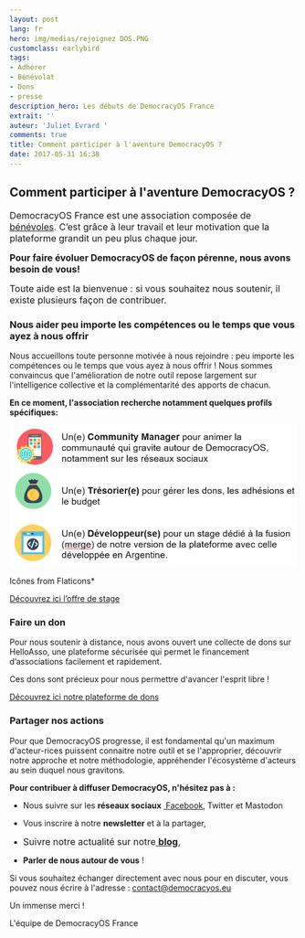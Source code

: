 ```yaml
---
layout: post
lang: fr
hero: img/medias/rejoignez DOS.PNG
customclass: earlybird
tags:
- Adhérer
- Bénévolat
- Dons
- presse
description_hero: Les débuts de DemocracyOS France
extrait: ''
auteur: 'Juliet Evrard '
comments: true
title: Comment participer à l'aventure DemocracyOS ?
date: 2017-05-31 16:38
---
```



## Comment participer à l'aventure DemocracyOS ?

<span style="font-size: 1rem;">DemocracyOS France est une association composée de<a href="http://democracyos.eu/a-propos/"> bénévoles</a>. C’est grâce à leur travail et leur motivation que la plateforme grandit un peu plus chaque jour.&nbsp; <br></span>

<span style="font-size: 1rem;"><b>Pour faire évoluer DemocracyOS de façon pérenne, nous avons besoin de vous!&nbsp;</b> <br></span>

<span style="font-size: 1rem;">Toute aide est la bienvenue : si vous souhaitez nous soutenir, il existe plusieurs façon de contribuer. <br></span>

### Nous aider peu importe les compétences ou le temps que vous ayez à nous offrir

Nous accueillons toute personne motivée à nous rejoindre : peu importe les compétences ou le temps que vous ayez à nous offrir ! Nous sommes convaincus que l'amélioration de notre outil repose largement sur l'intelligence collective et la complémentarité des apports de chacun.

**En ce moment, l'association recherche notamment quelques profils spécifiques:**

![](img/medias/Visu%20Article.PNG)

Icônes from Flaticons*

[Découvrez ici l’offre de stage](http://democracyos.eu/blog/stage-merge-democracyos-france-argentine)

### Faire un don

Pour nous soutenir à distance, nous avons ouvert une collecte de dons sur HelloAsso, une plateforme sécurisée qui permet le financement d’associations facilement et rapidement.

Ces dons sont précieux pour nous permettre d'avancer l'esprit libre !

[Découvrez ici notre plateforme de dons](https://www.helloasso.com/associations/democracyos-france)

### Partager nos actions

Pour que DemocracyOS progresse, il est fondamental qu'un maximum d'acteur-rices puissent connaitre notre outil et se l'approprier, découvrir notre approche et notre méthodologie, appréhender l'écosystème d'acteurs au sein duquel nous gravitons.

**Pour contribuer à diffuser DemocracyOS, n'hésitez pas à :**

* Nous suivre sur les **réseaux sociaux** [ Facebook](https://www.facebook.com/DemocracyOSfrance/), Twitter et Mastodon

* Vous inscrire à notre **newsletter** et à la partager,

* <span style="font-size: 1rem;">Suivre notre actualité sur notre</span><a href="http://democracyos.eu/blog/" style="font-size: 1rem; background-color: rgb(255, 255, 255);"> <strong>blog</strong></a><span style="font-size: 1rem;">,</span>

* **Parler de nous autour de vous** !

Si vous souhaitez échanger directement avec nous pour en discuter, vous  pouvez nous écrire à l'adresse : contact@democracyos.eu

Un immense merci !

L'équipe de DemocracyOS France